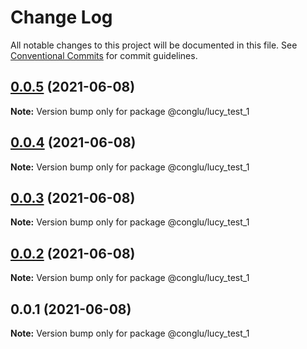 # Change Log

All notable changes to this project will be documented in this file.
See [Conventional Commits](https://conventionalcommits.org) for commit guidelines.

## [0.0.5](https://github.com/SilenceTiger/lerna-learn/compare/@conglu/lucy_test_1@0.0.4...@conglu/lucy_test_1@0.0.5) (2021-06-08)

**Note:** Version bump only for package @conglu/lucy_test_1





## [0.0.4](https://github.com/SilenceTiger/lerna-learn/compare/@conglu/lucy_test_1@0.0.3...@conglu/lucy_test_1@0.0.4) (2021-06-08)

**Note:** Version bump only for package @conglu/lucy_test_1





## [0.0.3](https://github.com/SilenceTiger/lerna-learn/compare/@conglu/lucy_test_1@0.0.2...@conglu/lucy_test_1@0.0.3) (2021-06-08)

**Note:** Version bump only for package @conglu/lucy_test_1





## [0.0.2](https://github.com/SilenceTiger/lerna-learn/compare/@conglu/lucy_test_1@0.0.1...@conglu/lucy_test_1@0.0.2) (2021-06-08)

**Note:** Version bump only for package @conglu/lucy_test_1





## 0.0.1 (2021-06-08)

**Note:** Version bump only for package @conglu/lucy_test_1
